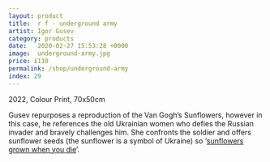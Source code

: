 ```yaml
---
layout: product
title:  r f - underground army
artist: Igor Gusev
category: products
date:   2020-02-27 15:53:28 +0000
image:  underground-army.jpg
price: £110
permalink: /shop/underground-army
index: 29
---
```

2022, Colour Print, 70x50cm

Gusev repurposes a reproduction of the Van Gogh’s Sunflowers, however in this case, he references the old Ukrainian women who defies the Russian invader and bravely challenges him. She confronts the soldier and offers sunflower seeds (the sunflower is a symbol of Ukraine) so ‘<a href="https://en.wikipedia.org/wiki/Sinking_of_the_Moskva">sunflowers grown when you die</a>’.
